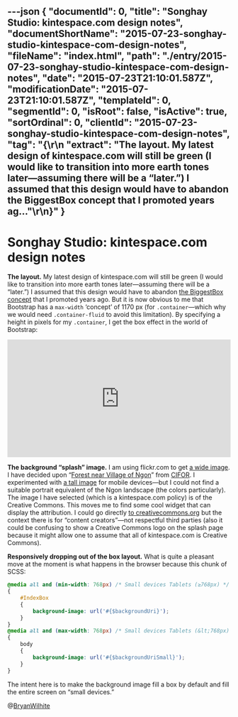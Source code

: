 ---json
{
  "documentId": 0,
  "title": "Songhay Studio: kintespace.com design notes",
  "documentShortName": "2015-07-23-songhay-studio-kintespace-com-design-notes",
  "fileName": "index.html",
  "path": "./entry/2015-07-23-songhay-studio-kintespace-com-design-notes",
  "date": "2015-07-23T21:10:01.587Z",
  "modificationDate": "2015-07-23T21:10:01.587Z",
  "templateId": 0,
  "segmentId": 0,
  "isRoot": false,
  "isActive": true,
  "sortOrdinal": 0,
  "clientId": "2015-07-23-songhay-studio-kintespace-com-design-notes",
  "tag": "{\r\n  \"extract\": \"The layout. My latest design of kintespace.com will still be green (I would like to transition into more earth tones later—assuming there will be a “later.”) I assumed that this design would have to abandon the BiggestBox concept that I promoted years ag...\"\r\n}"
}
---

# Songhay Studio: kintespace.com design notes

**The layout.** My latest design of kintespace.com will still be green (I would like to transition into more earth tones later—assuming there will be a “later.”) I assumed that this design would have to abandon [the BiggestBox concept](http://kintespace.com/rasxlog/?p=2474) that I promoted years ago. But it is now obvious to me that Bootstrap has a `max-width` ‘concept’ of 1170 px (for `.container`—which why we would need `.container-fluid` to avoid this limitation). By specifying a height in pixels for my `.container`, I get the box effect in the world of Bootstrap:<!-- cSpell:disable -->

<iframe height="265" style="width: 100%;" scrolling="no" title="kintespace.com index layout" src="https://codepen.io/rasx/embed/dPoPbV?height=265&theme-id=0&default-tab=js,result" frameborder="no" allowtransparency="true" allowfullscreen="true">

See the Pen <a href='https://codepen.io/rasx/pen/dPoPbV'>kintespace.com index layout</a> by Bryan Wilhite
  (<a href='https://codepen.io/rasx'>@rasx</a>) on <a href='https://codepen.io'>CodePen</a>.

</iframe>

<!-- cSpell:enable -->

**The background “splash” image.** I am using flickr.com to get [a wide image](https://www.flickr.com/search/?advanced=1&orientation=landscape,panorama&license=2,3,4,5,6,9&dimension_search_mode=min&height=1024&width=1024&media=photos&text=plants%20africa). I have decided upon “[Forest near Village of Ngon](https://www.flickr.com/photos/cifor/8002340637/in/photolist-dc965i-e3Vpno-qXHqki-h7FhTx-qNtSyH-bURFJF-bxwbwX-oc1SoG-4ExBny-qxEKTJ-a9nPsX-6vhAEg-4VcFAD-bxwrsa-5Gb2vR-qA9zCm-9FEMnS-8cxZDR-35p4Sd-kkDFzW-dJ5gaD-cPS16J-baG1qe-97cMCZ-nHuJ3P-cVw1Am-r51Q4T-dbwXNY-pF9mGv-8GNgG1-nHQoYg-qMwx7L-7UHybd-hfRH9i-9jbtyV-ixhzcR-nXQoRd-qjKoQH-tAKh8u-uvrGf7-5VJe4U-rby4ki-r6VxJm-iikcGV-s3r2u-cPRWe9-pDc3ZD-4GUgGb-9EdNns-r5xvdp)” from [CIFOR](http://www.cifor.org/). I experimented with [a tall image](https://www.flickr.com/search/?advanced=1&orientation=portrait&license=2,3,4,5,6,9&dimension_search_mode=min&height=640&width=640&media=photos&text=plants%20africa) for mobile devices—but I could not find a suitable portrait equivalent of the Ngon landscape (the colors particularly). The image I have selected (which is a kintespace.com policy) is of the Creative Commons. This moves me to find some cool widget that can display the attribution. I could go directly [to creativecommons.org](https://creativecommons.org/choose/) but the context there is for “content creators”—not respectful third parties (also it could be confusing to show a Creative Commons logo on the splash page because it might allow one to assume that all of kintespace.com is Creative Commons).

**Responsively dropping out of the box layout.** What is quite a pleasant move at the moment is what happens in the browser because this chunk of SCSS:

```css
@media all and (min-width: 768px) /* Small devices Tablets (≥768px) */
{
    #IndexBox
    {
        background-image: url('#{$backgroundUri}');
    }
}
@media all and (max-width: 768px) /* Small devices Tablets (&lt;768px) */
{
    body
    {
        background-image: url('#{$backgroundUriSmall}');
    }
}
```

The intent here is to make the background image fill a box by default and fill the entire screen on “small devices.”

@[BryanWilhite](https://twitter.com/BryanWilhite)
